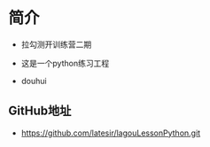 # 简介

* 拉勾测开训练营二期

* 这是一个python练习工程

* douhui

## GitHub地址
* https://github.com/latesir/lagouLessonPython.git